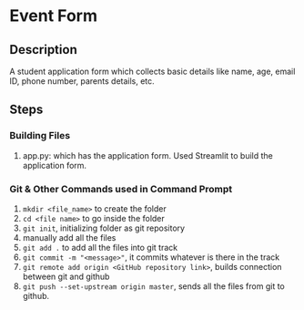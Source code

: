 # Event Form

## Description
A student application form which collects basic details like name, age, email ID, phone number, parents details, etc.

## Steps

### Building Files
1) app.py: which has the application form.  Used Streamlit to build the application form.

### Git & Other Commands used in Command Prompt
1) `mkdir <file_name>` to create the folder
2) `cd <file name>` to go inside the folder
3) `git init`, initializing folder as git repository
4) manually add all the files
5) `git add .` to add all the files into git track
6) `git commit -m "<message>"`, it commits whatever is there in the track
7) `git remote add origin <GitHub repository link>`, builds connection between git and github
8) `git push --set-upstream origin master`, sends all the files from git to github.
